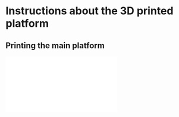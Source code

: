 # Instructions about the 3D printed platform

## Printing the main platform

![](PlusMazeWithoutWalls.stl)




